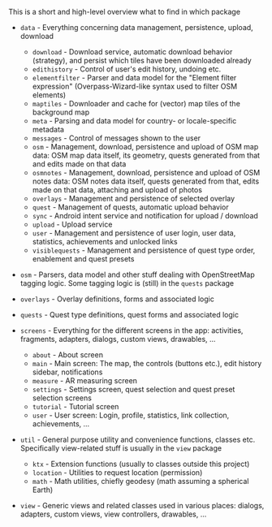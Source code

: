 
This is a short and high-level overview what to find in which package

- `data` - Everything concerning data management, persistence, upload, download
  - `download` - Download service, automatic download behavior (strategy), and persist which tiles have been downloaded already
  - `edithistory` - Control of user's edit history, undoing etc.
  - `elementfilter` - Parser and data model for the "Element filter expression" (Overpass-Wizard-like syntax used to filter OSM elements)
  - `maptiles` - Downloader and cache for (vector) map tiles of the background map
  - `meta` - Parsing and data model for country- or locale-specific metadata
  - `messages` - Control of messages shown to the user
  - `osm` - Management, download, persistence and upload of OSM map data: OSM map data itself, its geometry, quests generated from that and edits made on that data
  - `osmnotes` - Management, download, persistence and upload of OSM notes data: OSM notes data itself, quests generated from that, edits made on that data, attaching and upload of photos
  - `overlays` - Management and persistence of selected overlay
  - `quest` - Management of quests, automatic upload behavior
  - `sync` - Android intent service and notification for upload / download
  - `upload` - Upload service
  - `user` - Management and persistence of user login, user data, statistics, achievements and unlocked links
  - `visiblequests` - Management and persistence of quest type order, enablement and quest presets

- `osm` - Parsers, data model and other stuff dealing with OpenStreetMap tagging logic. Some tagging logic is (still) in the `quests` package

- `overlays` - Overlay definitions, forms and associated logic

- `quests` - Quest type definitions, quest forms and associated logic

- `screens` - Everything for the different screens in the app: activities, fragments, adapters, dialogs, custom views, drawables, ...
  - `about` - About screen
  - `main` - Main screen: The map, the controls (buttons etc.), edit history sidebar, notifications
  - `measure` - AR measuring screen
  - `settings` - Settings screen, quest selection and quest preset selection screens
  - `tutorial` - Tutorial screen
  - `user` - User screen: Login, profile, statistics, link collection, achievements, ...

- `util` - General purpose utility and convenience functions, classes etc. Specifically view-related stuff is usually in the `view` package
  - `ktx` - Extension functions (usually to classes outside this project)
  - `location` - Utilities to request location (permission)
  - `math` - Math utilities, chiefly geodesy (math assuming a spherical Earth)

- `view` - Generic views and related classes used in various places: dialogs, adapters, custom views, view controllers, drawables, ...
